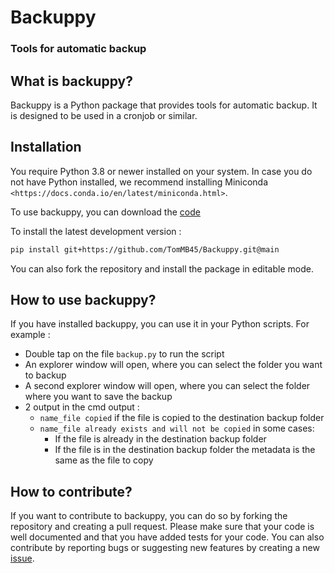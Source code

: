 # Backuppy
### Tools for automatic backup 

## What is backuppy?
Backuppy is a Python package that provides tools for automatic backup. It is designed to be used in a cronjob or similar.


## Installation
You require Python 3.8 or newer installed on your system. In case you do not have Python installed, we recommend installing Miniconda `<https://docs.conda.io/en/latest/miniconda.html>`.

To use backuppy, you can download the [code](https://github.com/TomMB45/Backuppy/archive/refs/heads/main.zip)

To install the latest development version :
``` bash
pip install git+https://github.com/TomMB45/Backuppy.git@main
```

You can also fork the repository and install the package in editable mode. 


## How to use backuppy?
If you have installed backuppy, you can use it in your Python scripts. 
For example :
* Double tap on the file `backup.py` to run the script
* An explorer window will open, where you can select the folder you want to backup
* A second explorer window will open, where you can select the folder where you want to save the backup
* 2 output in the cmd output : 
    - `name_file copied` if the file is copied to the destination backup folder 
    - `name_file already exists and will not be copied` in some cases: 
        - If the file is already in the destination backup folder
        - If the file is in the destination backup folder the metadata is the same as the file to copy

## How to contribute?
If you want to contribute to backuppy, you can do so by forking the repository and creating a pull request. Please make sure that your code is well documented and that you have added tests for your code.
You can also contribute by reporting bugs or suggesting new features by creating a new [issue](https://github.com/TomMB45/Backuppy/issues).